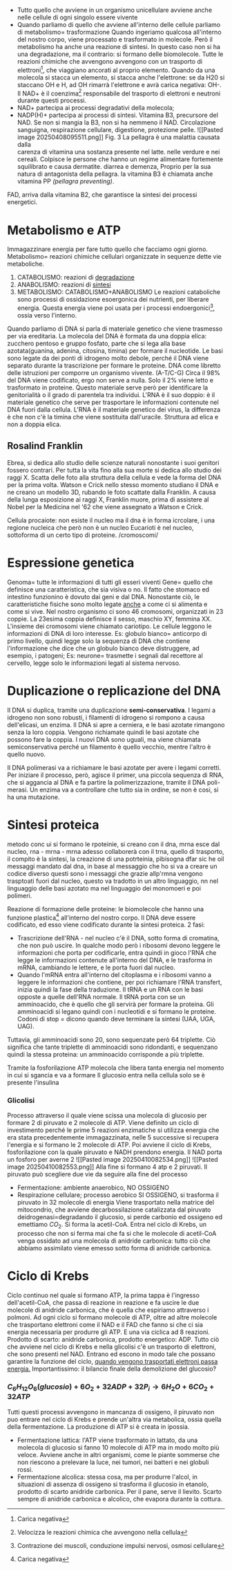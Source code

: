 
- Tutto quello che avviene in un organismo unicellulare avviene anche nelle cellule di ogni singolo essere vivente
- Quando parliamo di quello che avviene all'interno delle cellule parliamo di metabolismo= trasformazione
  Quando ingeriamo qualcosa all'interno del nostro corpo, viene processato e trasformato in molecole. Però il metabolismo ha anche una reazione di sintesi. In questo caso non si ha una degradazione, ma il contrario: si formano delle biomolecole. 
  Tutte le reazioni chimiche che avvengono avvengono con un trasporto di elettroni[^1], che viaggiano ancorati al proprio elemento. Quando da una molecola si stacca un elemento, si stacca anche l'elettrone: se da H20 si staccano OH e H, ad OH rimarrà l'elettrone e avrà carica negativa: OH-.
  Il NAD+ è il coenzima[^2] responsabile del trasporto di elettroni e neutroni durante questi processi. 
- NAD+ partecipa ai processi degradativi della molecola;
- NADP(H)+ partecipa ai processi di sintesi.
  Vitamina B3, precursore del NAD. Se non si mangia la B3, non si ha nemmeno il NAD. Circolazione sanguigna, respirazione cellulare, digestione, protezione pelle. 
  ![[Pasted image 20250408095511.png]]
  Fig. 3 La pellagra è una malattia causata dalla                  
  carenza di vitamina una sostanza presente
  nel latte. nelle verdure e nei cereali. Colpisce
  le persone che hanno un regime alimentare
  fortemente squilibrato e causa dermatite.
  diarrea e demenza, Proprio per la sua natura
  di antagonista della pellagra. la vitamina
  B3 è chiamata anche vitamina PP *(pellagra preventing)*.

FAD, arriva dalla vitamina B2, che garantisce la sintesi dei processi energetici. 

# Metabolismo e ATP

Immagazzinare energia per fare tutto quello che facciamo ogni giorno. Metabolismo= reazioni chimiche cellulari organizzate in sequenze dette vie metaboliche.

1. CATABOLISMO: reazioni di <u>degradazione</u>
2. ANABOLISMO: reazioni di <u>sintesi</u>
3. METABOLISMO: CATABOLISMO+ANABOLISMO
   Le reazioni cataboliche sono processi di ossidazione esoergonica dei nutrienti, per liberare energia. Questa energia viene poi usata per i processi endoergonici[^3], ossia verso l'interno. 

[^1]: Carica negativa

[^2]: Velocizza le reazioni chimica che avvengono nella cellula

[^3]: Contrazione dei muscoli, conduzione impulsi nervosi, osmosi cellulare

Quando parliamo di DNA si parla di materiale genetico che viene trasmesso per via ereditaria. La molecola del DNA è formata da una doppia elica: zucchero pentoso e gruppo fosfato, parte che si lega alla base azotata(guanina, adenina, citosina, timina) per formare il nucleotide. Le basi sono legate da dei ponti di idrogeno molto debole, perché il DNA viene separato durante la trascrizione per formare le proteine.
DNA come libretto delle istruzioni per comporre un organismo vivente. (A-T/C-G)
Circa il 98% del DNA viene codificato, ergo non serve a nulla. Solo il 2% viene letto e trasformato in proteine. Questo materiale serve però per identificare la genitorialità o il grado di parentela tra individui. 
L'RNA è il suo doppio: è il materiale genetico che serve per trasportare le informazioni contenute nel DNA fuori dalla cellula. L'RNA è il materiale genetico dei virus, la differenza è che non c'è la timina che viene sostituita dall'uracile. Struttura ad elica e non a doppia elica. 

## Rosalind Franklin 
Ebrea, si dedica allo studio delle scienze naturali nonostante i suoi genitori fossero contrari. Per tutta la vita fino alla sua morte si dedica allo studio dei raggi X. Scatta delle foto alla struttura della cellula e vede la forma del DNA per la prima volta. Watson e Crick nello stesso momento studiano il DNA e ne creano un modello 3D, rubando le foto scattate dalla Franklin. A causa della lunga esposizione ai raggi X, Franklin muore, prima di assistere al Nobel per la Medicina nel '62 che viene assegnato a Watson e Crick. 

Cellula procaiote: non esiste il nucleo ma il dna è in forma icrcolare, i una regione nucleica che però non è un nucleo
Eucarioti è nel nucleo, sottoforma di un certo tipo di proteine. /cromoscomi/

# Espressione genetica
Genoma= tutte le informazioni di tutti gli esseri viventi
Gene= quello che definisce una caratteristica, che sia visiva o no. Il fatto che stomaco ed intestino funzionino è dovuto dai geni e dal DNA. 
Nonostante ciò, le caratteristiche fisiche sono molto legate <u>anche</u> a come ci si alimenta e come si vive. Nel nostro organismo ci sono 46 cromosomi, organizzati in 23 coppie. La 23esima coppia definisce il sesso, maschio XY, femmina XX. L'insieme dei cromosomi viene chiamato cariotipo.
Le cellule leggono le informazioni di DNA di loro interesse. 
Es: globulo bianco= anticorpo di primo livello, quindi legge solo la sequenza di DNA che contiene l'informazione che dice che un globulo bianco deve distruggere, ad esempio, i patogeni;
Es: neurone= trasmette i segnali dal recettore al cervello, legge solo le informazioni legati al sistema nervoso.

# Duplicazione o replicazione del DNA
Il DNA si duplica, tramite una duplicazione **semi-conservativa**. I legami a idrogeno non sono robusti, i filamenti di idrogeno si rompono a causa dell'elicasi, un enzima. Il DNA si apre a cerniera, e le basi azotate rimangono senza la loro coppia. Vengono richiamate quindi le basi azotate che possono fare la coppia. I nuovi DNA sono uguali, ma viene chiamata semiconservativa perché un filamento è quello vecchio, mentre l'altro è quello nuovo. 

Il DNA polimerasi va a richiamare le basi azotate per avere i legami corretti. Per iniziare il processo, però, agisce il primer, una piccola sequenza di RNA, che si aggancia al DNA e fa partire la polimerizzazione, tramite il DNA poli-merasi. Un enzima va a controllare che tutto sia in ordine, se non è cosi, si ha una mutazione. 

# Sintesi proteica
metodo conc ui si formano le rpoteinie, si creano con il dna, mrna esce dal nucleo, rna - mrna - mrna adesso collaborerà con il trna, quello di trasporto, il compito è la sintesi, la creazione di una potrteinia, pìbisogna dfar sic he oil messaggi mandato dal dna, in base al messaggio che ho si va a creare un codice diverso questi sono i messaggi che grazie allp'rmna vengono trasptoati fuori dal nucleo, questo va tradotto in un altro linguaggio, nn nel linguaggio delle basi azotato ma nel linguaggio dei monomoeri e poi polimeri. 

Reazione di formazione delle proteine: le biomolecole che hanno una funzione plastica[^1] all'interno del nostro corpo. Il DNA deve essere codificato, ed esso viene codificato durante la sintesi proteica. 
2 fasi:
- Trascrizione dell'RNA - nel nucleo c'è il DNA, sotto forma di cromatina, che non può uscire. In qualche modo però i ribosomi devono leggere le informazioni che porta per codificarle, entra quindi in gioco l'RNA che legge le informazioni contenute all'interno del DNA, e le trasforma in mRNA, cambiando le lettere, e le porta fuori dal nucleo. 
- Quando l'mRNA entra all'interno del citoplasma e i ribosomi vanno a leggere le informazioni che contiene, per poi richiamare l'RNA transfert, inizia quindi la fase della traduzione. Il tRNA e un RNA con le basi opposte a quelle dell'RNA normale. Il tRNA porta con se un amminoacido, che è quello che gli servirà per formare la proteina. Gli amminoacidi si legano quindi con i nucleotidi e si formano le proteine. Codoni di stop = dicono quando deve terminare la sintesi (UAA, UGA, UAG).

Tuttavia, gli amminoacidi sono 20, sono sequenzate però 64 triplette. Ciò significa che tante triplette di amminoacidi sono ridondanti, e sequenzano quindi la stessa proteina: un amminoacido corrisponde a più triplette. 

Tramite la fosforilazione 
ATP molecola che libera tanta energia nel momento in cui si sgancia e va a formare
Il glucosio entra nella cellula solo se è presente l'insulina

### Glicolisi 
Processo attraverso il quale viene scissa una molecola di glucosio per formare 2 di piruvato e 2 molecole di ATP. Viene definito un ciclo di investimento perché le prime 5 reazioni enzimatiche si utilizza energia che era stata precedentemente immagazzinata, nelle 5 successive si recupera l'energia e si formano le 2 molecole di ATP. Poi avviene il ciclo di Krebs, fosforilazione con la quale piruvato e NADH prendono energia.
Il NAD porta un fosforo per averne 2
![[Pasted image 20250410082534.png]]
![[Pasted image 20250410082553.png]]
Alla fine si formano 4 atp e 2 piruvati. 
Il piruvato può scegliere due vie da seguire alla fine del processo
- Fermentazione: ambiente anaerobico, NO OSSIGENO
- Respirazione cellulare; processo aerobico SI OSSIGENO, si trasforma il piruvato in 32 molecole di energia
Viene trasportato nella matrice del mitocondrio, che avviene decarbossilazione catalizzata dal piruvato deidrogenasi=degradando il glucosio, si perde carbonio ed ossigeno ed emettiamo $CO_{2}$. Si forma la acetil-CoA. Entra nel ciclo di Krebs, un processo che non si ferma mai che fa si che le molecole di acetil-CoA venga ossidato ad una molecola di anidride carbonica: tutto ciò che abbiamo assimilato viene emesso sotto forma di anidride carbonica.
# Ciclo di Krebs
Ciclo continuo nel quale si formano ATP, la prima tappa è l'ingresso dell'acetil-CoA, che passa di reazione in reazione e fa uscire le due molecole di anidride carbonica, che è quella che espiriamo attraverso i polmoni. Ad ogni ciclo si formano molecole di ATP, oltre ad altre molecole che trasportano elettroni come il NAD e il FAD che fanno si che ci sia energia necessaria per produrre gli ATP. E una via ciclica ad 8 reazioni. Prodotto di scarto: anidride carbonica, prodotto energetico: ADP. 
Tutto ciò che avviene nel ciclo di Krebs e nella glicolisi c'è un trasporto di elettroni, che sono presenti nel NAD. Entrano ed escono in modo tale che possano garantire la funzione del ciclo, <u>quando vengono trasportati elettroni passa energia.</u> 
Importantissimo: il bilancio finale della demolizione del glucosio?
### $C_6H_{12}O_6(glucosio)+6O_2+32ADP+32P_i \to 6H_2O+6CO_2+32ATP$

Tutti questi processi avvengono in mancanza di ossigeno, il piruvato non puo entrare nel ciclo di Krebs e prende un'altra via metabolica, ossia quella della fermentazione. La produzione di ATP si è creata in ipossia. 
- Fermentazione lattica: l'ATP viene trasformato in lattato, da una molecola di glucosio si fanno 10 molecole di ATP ma in modo molto più veloce. Avviene anche in altri organismi, come le piante sommerse che non riescono a prelevare la luce, nei tumori, nei batteri e nei globuli rossi. 
- Fermentazione alcolica: stessa cosa, ma per produrre l'alcol, in situazioni di assenza di ossigeno si trasforma il glucosio in etanolo, prodotto di scarto anidride carbonica. Per il pane, serve il lievito. Scarto sempre di anidride carbonica e alcolico, che evapora durante la cottura. 






[^1]: Tutto ciò che si vede e formato da proteine>)